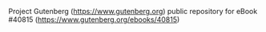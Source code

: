 Project Gutenberg (https://www.gutenberg.org) public repository for eBook #40815 (https://www.gutenberg.org/ebooks/40815)
